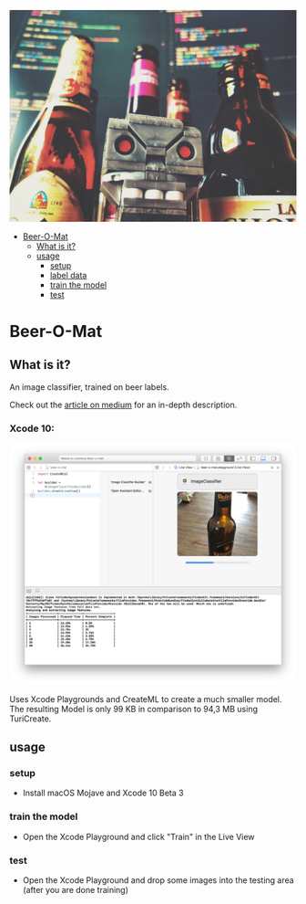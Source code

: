 ![Beer-O-Mat](banner.jpg "Beer-O-Mat")

- [Beer-O-Mat](#beer-o-mat)
  - [What is it?](#what-is-it)
  - [usage](#usage)
    - [setup](#setup)
    - [label data](#label-data)
    - [train the model](#train-the-model)
    - [test](#test)

# Beer-O-Mat

## What is it?

An image classifier, trained on beer labels.

Check out the [article on medium](https://medium.com/@oem_83498/get-your-machine-learning-model-into-production-243572a79d) for an in-depth description.

### Xcode 10:

![Xcode](xcode-10.png "Xcode 10")

Uses Xcode Playgrounds and CreateML to create a much smaller model. The resulting Model is only 99 KB in comparison to 94,3 MB using TuriCreate.

## usage

### setup

* Install macOS Mojave and Xcode 10 Beta 3

### train the model

* Open the Xcode Playground and click "Train" in the Live View

### test

* Open the Xcode Playground and drop some images into the testing area (after you are done training)

